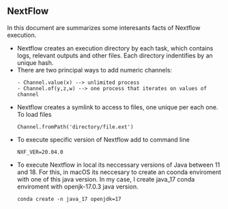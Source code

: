 ## NextFlow

In this document are summarizes some interesants facts of Nextflow execution.

- Nextflow creates an execution directory by each task, which contains logs, relevant outputs and other files. Each directory indentifies by an unique hash.
- There are two principal ways to add numeric channels:
  ```
  - Channel.value(x) --> unlimited process
  - Channel.of(y,z,w) --> one process that iterates on values of channel
  ```
- Nextflow creates a symlink to access to files, one unique per each one. To load files
  ```
  Channel.fromPath('directory/file.ext')
  ```
- To execute specific version of Nextflow add to command line
  ```
  NXF_VER=20.04.0
  ```
- To execute Nextflow in local its neccessary versions of Java between 11 and 18. For this, in macOS its neccesary to create an coonda enviroment with one of this java version. In my case, I create java_17 conda enviroment with openjk-17.0.3 java version.
  ```
  conda create -n java_17 openjdk=17
  ```
